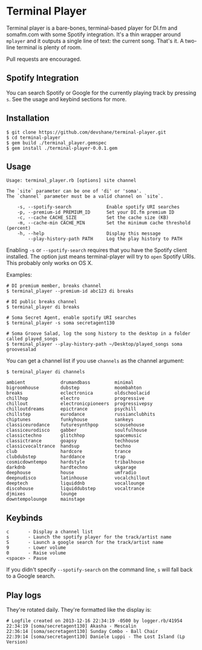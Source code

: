 # Terminal Player

Terminal player is a bare-bones, terminal-based player for DI.fm and somafm.com with some Spotify integration. It's a thin wrapper around `mplayer` and it outputs a single line of text: the current song. That's it. A two-line terminal is plenty of room.

Pull requests are encouraged.

## Spotify Integration

You can search Spotify or Google for the currently playing track by pressing `s`. See the usage and keybind sections for more.

## Installation
```
$ git clone https://github.com/devshane/terminal-player.git
$ cd terminal-player
$ gem build ./terminal_player.gemspec
$ gem install ./terminal-player-0.0.1.gem
```

## Usage
```
Usage: terminal_player.rb [options] site channel

The `site` parameter can be one of 'di' or 'soma'.
The `channel` parameter must be a valid channel on `site`.

    -s, --spotify-search             Enable spotify URI searches
    -p, --premium-id PREMIUM_ID      Set your DI.fm premium ID
    -c, --cache CACHE_SIZE           Set the cache size (KB)
    -m, --cache-min CACHE_MIN        Set the minimum cache threshold (percent)
    -h, --help                       Display this message
        --play-history-path PATH     Log the play history to PATH
```

Enabling `-s` or `--spotify-search` requires that you have the Spotify client installed. The option
just means terminal-player will try to `open` Spotify URIs. This probably only works on OS X.

Examples:
```
# DI premium member, breaks channel
$ terminal_player --premium-id abc123 di breaks

# DI public breaks channel
$ terminal_player di breaks

# Soma Secret Agent, enable spotify URI searches
$ terminal_player -s soma secretagent130

# Soma Groove Salad, log the song history to the desktop in a folder called played_songs
$ terminal_player --play-history-path ~/Desktop/played_songs soma groovesalad
```

You can get a channel list if you use `channels` as the channel argument:
```
$ terminal_player di channels

ambient             drumandbass         minimal
bigroomhouse        dubstep             moombahton
breaks              eclectronica        oldschoolacid
chillhop            electro             progressive
chillout            electronicpioneers  progressivepsy
chilloutdreams      epictrance          psychill
chillstep           eurodance           russianclubhits
chiptunes           funkyhouse          sankeys
classiceurodance    futuresynthpop      scousehouse
classiceurodisco    gabber              soulfulhouse
classictechno       glitchhop           spacemusic
classictrance       goapsy              techhouse
classicvocaltrance  handsup             techno
club                hardcore            trance
clubdubstep         harddance           trap
cosmicdowntempo     hardstyle           tribalhouse
darkdnb             hardtechno          ukgarage
deephouse           house               umfradio
deepnudisco         latinhouse          vocalchillout
deeptech            liquiddnb           vocallounge
discohouse          liquiddubstep       vocaltrance
djmixes             lounge
downtempolounge     mainstage
```

## Keybinds

```
c       - Display a channel list
s       - Launch the spotify player for the track/artist name
S       - Launch a google search for the track/artist name
9       - Lower volume
0       - Raise volume
<space> - Pause
```

If you didn't specify `--spotify-search` on the command line, `s` will fall back to a Google search.

## Play logs

They're rotated daily. They're formatted like the display is:
```
# Logfile created on 2013-12-16 22:34:19 -0500 by logger.rb/41954
22:34:19 [soma/secretagent130] Akasha - Mescalin
22:36:14 [soma/secretagent130] Sunday Combo - Ball Chair
22:39:14 [soma/secretagent130] Daniele Luppi - The Lost Island (Lp Version)
```
